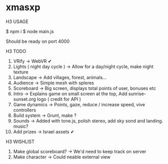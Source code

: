 # xmasxp

H3 USAGE

$ npm i
$ node main.js

Should be ready on port 4000

H3 TODO

1. VRify -> WebVR ✔
2. Lights ( night day cycle ) -> Allow for a day/night cycle, make night texture
3. Landscape -> Add villages, forest, animals...
4. Audience -> Simple mesh with spleres
5. Scoreboard -> Big screen, displays total points of user, bonuses etc
6. Intro -> Explains game on small screen at the top, Add sunrise-sunset.org logo ( credit for API )
7. Game dynamics -> Points, gaze, reduce / increase speed, vive controllers
8. Build system -> Grunt, make ?
9. Sounds -> Added with tone.js, polish stereo, add sky sond and landing. music?
10. Add prizes -> Israel assets ✔

H3 WISHLIST

1. Make global scoreboard? -> We'd need to keep track on server
2. Make character -> Could neable external view
